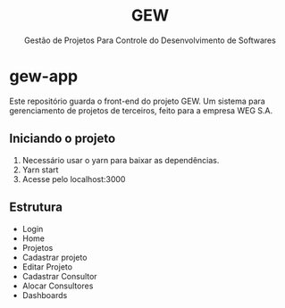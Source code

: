 <div>
    <h1 align="center" color="#00579D">GEW</h1>
    <p align="center">Gestão de Projetos Para Controle do Desenvolvimento de Softwares</p>
</div>

# gew-app

Este repositório guarda o front-end do projeto GEW. 
Um sistema para gerenciamento de projetos de terceiros, feito para a empresa WEG S.A.

## Iniciando o projeto
1. Necessário usar o yarn para baixar as dependências.
2. Yarn start
3. Acesse pelo localhost:3000

## Estrutura
- Login
- Home
- Projetos
- Cadastrar projeto
- Editar Projeto
- Cadastrar Consultor
- Alocar Consultores
- Dashboards

